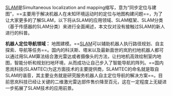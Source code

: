 [SLAM](http://www.slamtec.com/ "SLAM")是Simultaneous localization and mapping缩写，意为“同步定位与建图”，==主要用于解决机器人在未知环境运动时的定位与地图构建问题==，为了让大家更多的了解SLAM，以下将从SLAM的应用领域、SLAM框架、SLAM分类（基于传感器的SLAM分类）来进行全面阐述，本文仅对没有接触过SLAM的新人进行的科普。

**机器人定位导航领域：** 地图建模。==[SLAM](http://www.slamtec.com/ "SLAM")可以辅助机器人执行路径规划、自主探索、导航等任务==。国内的科沃斯、塔米以及最新面世的岚豹扫地机器人都可以通过用SLAM算法结合激光雷达或者摄像头的方法，让扫地机高效绘制室内地图，智能分析和规划扫地环境，从而成功让自己步入了智能导航的阵列。==国内思岚科技(SLAMTEC)为这方面技术的主要提供商，SLAMTEC的命名就是取自SLAM的谐音，其主要业务就是研究服务机器人自主定位导航的解决方案==。目前思岚科技已经让关键的二维激光雷达部件售价降至百元，这在一定程度上无疑进一步拓展了SLAM技术的应用前景。